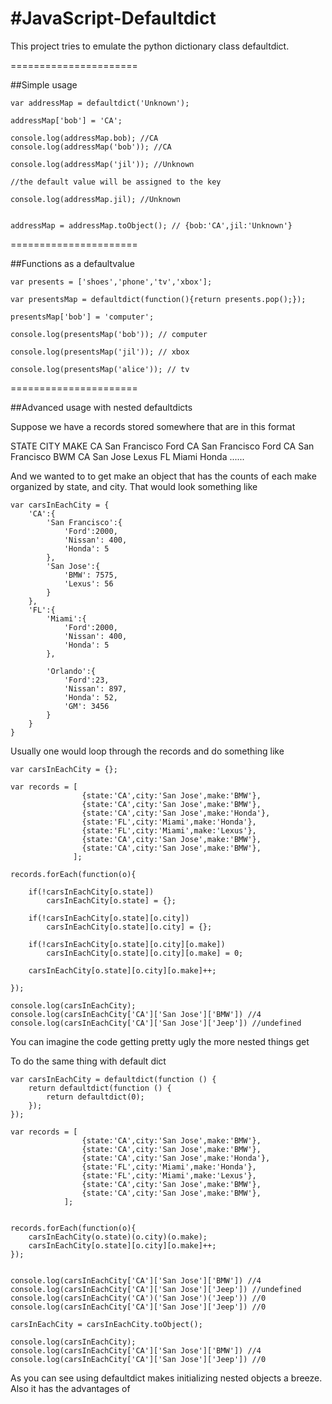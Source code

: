 #JavaScript-Defaultdict
======================

This project tries to emulate the python dictionary class defaultdict.

======================

##Simple usage

	var addressMap = defaultdict('Unknown');

	addressMap['bob'] = 'CA';

	console.log(addressMap.bob); //CA
	console.log(addressMap('bob')); //CA

	console.log(addressMap('jil')); //Unknown

	//the default value will be assigned to the key

	console.log(addressMap.jil); //Unknown    
								 

	addressMap = addressMap.toObject(); // {bob:'CA',jil:'Unknown'}

======================

##Functions as a defaultvalue

	var presents = ['shoes','phone','tv','xbox'];

	var presentsMap = defaultdict(function(){return presents.pop();});

	presentsMap['bob'] = 'computer';

	console.log(presentsMap('bob')); // computer

	console.log(presentsMap('jil')); // xbox

	console.log(presentsMap('alice')); // tv


======================


##Advanced usage with nested defaultdicts

Suppose we have a records stored somewhere that are in this format

STATE				CITY						MAKE
CA				San Francisco					Ford
CA				San Francisco					Ford
CA				San Francisco					BWM
CA				San Jose						Lexus
FL				Miami							Honda
......

And we wanted to to get make an object that has the counts of each make
organized by state, and city. That would look something like

	var carsInEachCity = {
		'CA':{
			'San Francisco':{
				'Ford':2000,
				'Nissan': 400,
				'Honda': 5
			},
			'San Jose':{
				'BMW': 7575,
				'Lexus': 56
			}
		},
		'FL':{
			'Miami':{
				'Ford':2000,
				'Nissan': 400,
				'Honda': 5
			},
			
			'Orlando':{
				'Ford':23,
				'Nissan': 897,
				'Honda': 52,
				'GM': 3456
			}   
		}
	}

Usually one would loop through the records and do something like

	var carsInEachCity = {};

	var records = [
					{state:'CA',city:'San Jose',make:'BMW'},
					{state:'CA',city:'San Jose',make:'BMW'},
					{state:'CA',city:'San Jose',make:'Honda'},
					{state:'FL',city:'Miami',make:'Honda'},
					{state:'FL',city:'Miami',make:'Lexus'},
					{state:'CA',city:'San Jose',make:'BMW'},
					{state:'CA',city:'San Jose',make:'BMW'},
				  ];

	records.forEach(function(o){

		if(!carsInEachCity[o.state])
			carsInEachCity[o.state] = {};
		
		if(!carsInEachCity[o.state][o.city])
			carsInEachCity[o.state][o.city] = {};
		
		if(!carsInEachCity[o.state][o.city][o.make])
			carsInEachCity[o.state][o.city][o.make] = 0;
		
		carsInEachCity[o.state][o.city][o.make]++;
		
	});

	console.log(carsInEachCity);
	console.log(carsInEachCity['CA']['San Jose']['BMW']) //4
	console.log(carsInEachCity['CA']['San Jose']['Jeep']) //undefined

You can imagine the code getting pretty ugly the more nested things get


To do the same thing with default dict 

	var carsInEachCity = defaultdict(function () {
		return defaultdict(function () {
			return defaultdict(0);
		});
	});

	var records = [
					{state:'CA',city:'San Jose',make:'BMW'},
					{state:'CA',city:'San Jose',make:'BMW'},
					{state:'CA',city:'San Jose',make:'Honda'},
					{state:'FL',city:'Miami',make:'Honda'},
					{state:'FL',city:'Miami',make:'Lexus'},
					{state:'CA',city:'San Jose',make:'BMW'},
					{state:'CA',city:'San Jose',make:'BMW'},
				];
				

	records.forEach(function(o){
		carsInEachCity(o.state)(o.city)(o.make);
		carsInEachCity[o.state][o.city][o.make]++;	
	});


	console.log(carsInEachCity['CA']['San Jose']['BMW']) //4
	console.log(carsInEachCity['CA']['San Jose']['Jeep']) //undefined
	console.log(carsInEachCity('CA')('San Jose')('Jeep')) //0
	console.log(carsInEachCity['CA']['San Jose']['Jeep']) //0

	carsInEachCity = carsInEachCity.toObject();

	console.log(carsInEachCity);
	console.log(carsInEachCity['CA']['San Jose']['BMW']) //4
	console.log(carsInEachCity['CA']['San Jose']['Jeep']) //0

As you can see using defaultdict makes initializing nested objects a breeze.
Also it has the advantages of